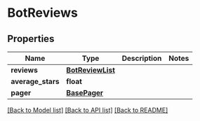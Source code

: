 # BotReviews

## Properties
Name | Type | Description | Notes
------------ | ------------- | ------------- | -------------
**reviews** | [**BotReviewList**](BotReviewList.md) |  | 
**average_stars** | **float** |  | 
**pager** | [**BasePager**](BasePager.md) |  | 

[[Back to Model list]](../README.md#documentation-for-models) [[Back to API list]](../README.md#documentation-for-api-endpoints) [[Back to README]](../README.md)

